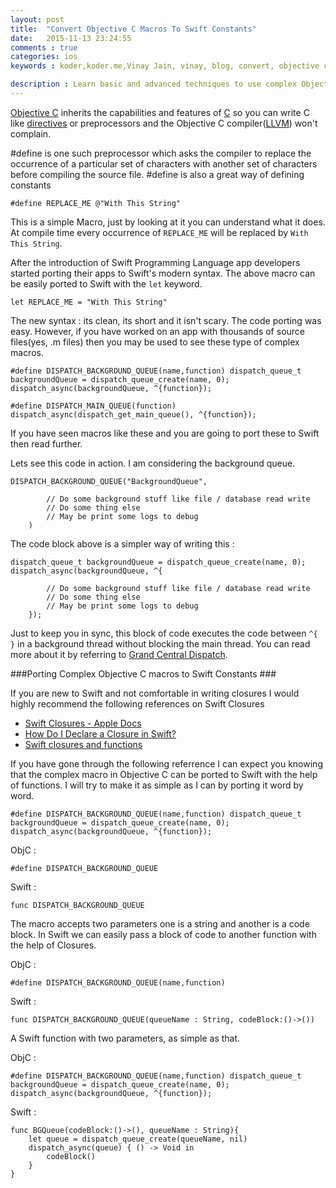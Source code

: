 ```yaml
---
layout: post
title:  "Convert Objective C Macros To Swift Constants"
date:   2015-11-13 23:24:55
comments : true
categories: ios
keywords : koder,koder.me,Vinay Jain, vinay, blog, convert, objective c, macros, swift, constants, closures, let, \#define, objc

description : Learn basic and advanced techniques to use complex Objective C macros in Swift.
---
```


[Objective C]() inherits the capabilities and features of [C]() so you can write C like [directives]() or preprocessors and the Objective C compiler([LLVM]()) won't complain. 

\#define is one such preprocessor which asks the compiler to replace the occurrence of a particular set of characters with another set of characters before compiling the source file. #define is also a great way of defining constants

	#define REPLACE_ME @"With This String"

This is a simple Macro, just by looking at it you can understand what it does. At compile time every occurrence of `REPLACE_ME` will be replaced by `With This String`.

After the introduction of Swift Programming Language app developers started porting their apps to Swift's modern syntax. The above macro can be easily ported to Swift with the `let` keyword.

	let REPLACE_ME = "With This String"

The new syntax : its clean, its short and it isn't scary. The code porting was easy. However, if you have worked on an app with thousands of source files(yes, .m files) then you may be used to see these type of complex macros. 

	#define DISPATCH_BACKGROUND_QUEUE(name,function) dispatch_queue_t backgroundQueue = dispatch_queue_create(name, 0); dispatch_async(backgroundQueue, ^{function});
	
	#define DISPATCH_MAIN_QUEUE(function) dispatch_async(dispatch_get_main_queue(), ^{function});

If you have seen macros like these and you are going to port these to Swift then read further.

Lets see this code in action. I am considering the background queue. 

	DISPATCH_BACKGROUND_QUEUE("BackgroundQueue",
			
			// Do some background stuff like file / database read write
			// Do some thing else
			// May be print some logs to debug 
		)

The code block above is a simpler way of writing this : 

	dispatch_queue_t backgroundQueue = dispatch_queue_create(name, 0); 
	dispatch_async(backgroundQueue, ^{
			
			// Do some background stuff like file / database read write
			// Do some thing else
			// May be print some logs to debug 
		});

Just to keep you in sync, this block of code executes the code between `^{ }` in a background thread without blocking the main thread. You can read more about it by referring to [Grand Central Dispatch]().

###Porting Complex Objective C macros to Swift Constants ###

If you are new to Swift and not comfortable in writing closures I would highly recommend the following references on Swift Closures

- [Swift Closures - Apple Docs](https://developer.apple.com/library/ios/documentation/Swift/Conceptual/Swift_Programming_Language/Closures.html)
- [How Do I Declare a Closure in Swift?](http://fuckingclosuresyntax.com/)
- [Swift closures and functions](http://fuckingswiftblocksyntax.com/)

If you have gone through the following referrence I can expect you knowing that the complex macro in Objective C can be ported to Swift with the help of functions. I will try to make it as simple as I can by porting it word by word.

	#define DISPATCH_BACKGROUND_QUEUE(name,function) dispatch_queue_t backgroundQueue = dispatch_queue_create(name, 0); 									dispatch_async(backgroundQueue, ^{function});

ObjC : 
	
	#define DISPATCH_BACKGROUND_QUEUE

Swift : 
	
	func DISPATCH_BACKGROUND_QUEUE

The macro accepts two parameters one is a string and another is a code block. In Swift we can easily pass a block of code to another function with the help of Closures.

ObjC : 
	
	#define DISPATCH_BACKGROUND_QUEUE(name,function)

Swift : 
	
	func DISPATCH_BACKGROUND_QUEUE(queueName : String, codeBlock:()->())

A Swift function with two parameters, as simple as that.

ObjC : 

	#define DISPATCH_BACKGROUND_QUEUE(name,function) dispatch_queue_t backgroundQueue = dispatch_queue_create(name, 0); 																	dispatch_async(backgroundQueue, ^{function});

Swift : 

	func BGQueue(codeBlock:()->(), queueName : String){
	    let queue = dispatch_queue_create(queueName, nil)
	    dispatch_async(queue) { () -> Void in
	        codeBlock()
	    }
	}
